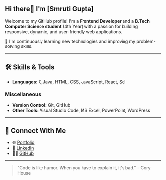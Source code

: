 ## Hi there👋 I'm [Smruti Gupta]

Welcome to my GitHub profile! I'm a **Frontend Developer** and a **B.Tech Computer Science student** (4th Year) with a passion for building responsive, dynamic, and user-friendly web applications.

🔧 I'm continuously learning new technologies and improving my problem-solving skills.

---

## 🛠️ Skills & Tools
- **Languages:** C,Java, HTML, CSS, JavaScript, React, Sql

### Miscellaneous
- **Version Control:** Git, GitHub
- **Other Tools:** Visual Studio Code, MS Excel, PowerPoint, WordPress

---

## 🔗 Connect With Me
- 🌐 [Portfolio](your-portfolio-link)
- 💼 [LinkedIn](https://www.linkedin.com/in/smruti-gupta-721b33233)
- 👨‍💻 [GitHub](https://github.com/Strongmindcareer)

---

> "Code is like humor. When you have to explain it, it's bad." - Cory House

<!--
**Strongmindcareer/Strongmindcareer** is a ✨ _special_ ✨ repository because its `README.md` (this file) appears on your GitHub profile.

Here are some ideas to get you started:

- 🔭 I’m currently working on ...
- 🌱 I’m currently learning ...
- 👯 I’m looking to collaborate on ...
- 🤔 I’m looking for help with ...
- 💬 Ask me about ...
- 📫 How to reach me: ...
- 😄 Pronouns: ...
- ⚡ Fun fact: ...
-->
